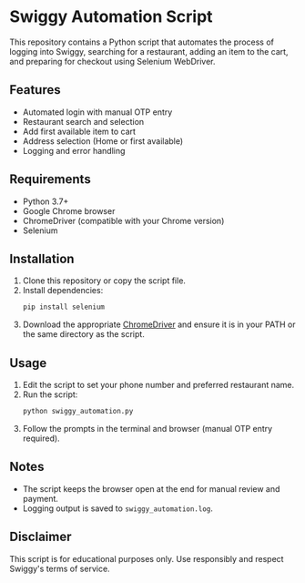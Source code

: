 # Swiggy Automation Script

This repository contains a Python script that automates the process of logging into Swiggy, searching for a restaurant, adding an item to the cart, and preparing for checkout using Selenium WebDriver.

## Features
- Automated login with manual OTP entry
- Restaurant search and selection
- Add first available item to cart
- Address selection (Home or first available)
- Logging and error handling

## Requirements
- Python 3.7+
- Google Chrome browser
- ChromeDriver (compatible with your Chrome version)
- Selenium

## Installation
1. Clone this repository or copy the script file.
2. Install dependencies:
   ```bash
   pip install selenium
   ```
3. Download the appropriate [ChromeDriver](https://sites.google.com/a/chromium.org/chromedriver/downloads) and ensure it is in your PATH or the same directory as the script.

## Usage
1. Edit the script to set your phone number and preferred restaurant name.
2. Run the script:
   ```bash
   python swiggy_automation.py
   ```
3. Follow the prompts in the terminal and browser (manual OTP entry required).

## Notes
- The script keeps the browser open at the end for manual review and payment.
- Logging output is saved to `swiggy_automation.log`.

## Disclaimer
This script is for educational purposes only. Use responsibly and respect Swiggy's terms of service.
